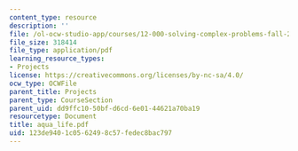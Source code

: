 ```yaml
---
content_type: resource
description: ''
file: /ol-ocw-studio-app/courses/12-000-solving-complex-problems-fall-2003/123de9401c0562498c57fedec8bac797_aqua_life.pdf
file_size: 318414
file_type: application/pdf
learning_resource_types:
- Projects
license: https://creativecommons.org/licenses/by-nc-sa/4.0/
ocw_type: OCWFile
parent_title: Projects
parent_type: CourseSection
parent_uid: dd9ffc10-50bf-d6cd-6e01-44621a70ba19
resourcetype: Document
title: aqua_life.pdf
uid: 123de940-1c05-6249-8c57-fedec8bac797
---
```

